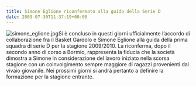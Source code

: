 ```yaml
---
title: Simone Eglione riconfermato alla guida della Serie D
date: 2009-07-30T11:37:19+00:00
---
```

![simone_eglione.jpg](http://www.basketgardolo.it/wp-content/uploads/2009/07/simone_eglione.jpg)Si è concluso in questi giorni ufficialmente l’accordo di collaborazione fra il Basket Gardolo e Simone Eglione alla guida della prima squadra di serie D per la stagione 2009/2010. La riconferma, dopo il secondo anno di corso a Bormio, rappresenta la fiducia che la società dimostra a Simone in considerazione del lavoro iniziato nella scorsa stagione con un coinvolgimento sempre maggiore di ragazzi provenienti dal vivaio giovanile. Nei prossimi giorni si andrà pertanto a definire la formazione per la stagione entrante.